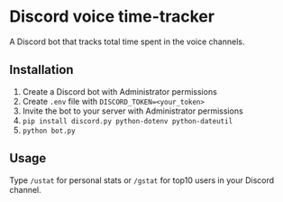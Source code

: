 # Discord voice time-tracker

A Discord bot that tracks total time spent in the voice channels.

## Installation

1. Create a Discord bot with Administrator permissions
2. Create `.env` file with `DISCORD_TOKEN=<your_token>`
3. Invite the bot to your server with Administrator permissions
4. `pip install discord.py python-dotenv python-dateutil`
5. `python bot.py`

## Usage

Type `/ustat` for personal stats or `/gstat` for top10 users in your Discord channel.